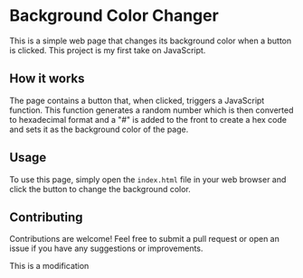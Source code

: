 # Background Color Changer

This is a simple web page that changes its background color when a button is clicked. This project is my first take on JavaScript.

## How it works

The page contains a button that, when clicked, triggers a JavaScript function. This function generates a random number which is then converted to hexadecimal format and a "#" is added to the front to create a hex code and sets it as the background color of the page.

## Usage

To use this page, simply open the `index.html` file in your web browser and click the button to change the background color.

## Contributing

Contributions are welcome! Feel free to submit a pull request or open an issue if you have any suggestions or improvements.

This is a modification
